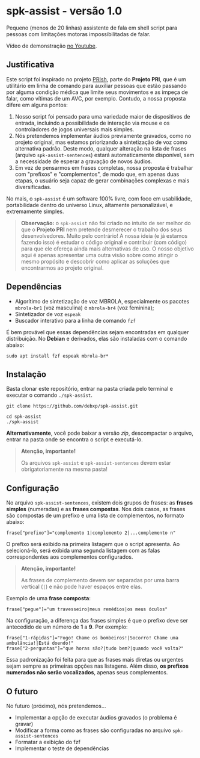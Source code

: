 # spk-assist -  versão 1.0
Pequeno (menos de 20 linhas) assistente de fala em shell script para pessoas com limitações motoras impossibilitadas de falar.

Vídeo de demonstração [no Youtube](https://youtu.be/dhQKBfmiKYs).

## Justificativa

Este script foi inspirado no projeto [PRIsh](https://github.com/projeto-pri/prish), parte do **Projeto PRI**, que é um utilitário em linha de comando para auxiliar pessoas que estão passando por alguma condição médica que limite seus movimentos e as impeça de falar, como vítimas de um AVC, por exemplo. Contudo, a nossa proposta difere em alguns pontos:

1. Nosso script foi pensado para uma variedade maior de dispositivos de entrada, incluindo a possibilidade de interação via mouse e os controladores de jogos universais mais simples.
2. Nós pretendemos implementar áudios previamente gravados, como no projeto original, mas estamos priorizando a sintetização de voz como alternativa padrão. Deste modo, qualquer alteração na lista de frases (arquivo `spk-assist-sentences`) estará automaticamente disponível, sem a necessidade de esperar a gravação de novos áudios.
3. Em vez de pensarmos em frases completas, nossa proposta é trabalhar com "prefixos" e "complementos", de modo que, em apenas duas etapas, o usuário seja capaz de gerar combinações complexas e mais diversificadas.

No mais, o `spk-assist` é um software 100% livre, com foco em usabilidade, portabilidade dentro do universo Linux, altamente personalizável, e extremamente simples.

> **Observação:** o `spk-assist` não foi criado no intuito de ser melhor do que o **Projeto PRI** nem pretende desmerecer o trabalho dos seus desenvolvedores. Muito pelo contrário! A nossa ideia (e já estamos fazendo isso) é estudar o código original e contribuir (com código) para que ele ofereça ainda mais alternativas de uso. O nosso objetivo aqui é apenas apresentar uma outra visão sobre como atingir o mesmo propósito e descobrir como aplicar as soluções que encontrarmos ao projeto original.

## Dependências

* Algorítimo de sintetização de voz MBROLA, especialmente os pacotes `mbrola-br1` (voz masculina) e `mbrola-br4` (voz feminina);
* Sintetizador de voz `espeak`
* Buscador interativo para a linha de comando `fzf`

É bem provável que essas dependências sejam encontradas em qualquer distribuição. No **Debian** e derivados, elas são instaladas com o comando abaixo:

```
sudo apt install fzf espeak mbrola-br*
```

## Instalação

Basta clonar este repositório, entrar na pasta criada pelo terminal e executar o comando `./spk-assist`.

```
git clone https://github.com/debxp/spk-assist.git

cd spk-assist
./spk-assist
```

**Alternativamente**, você pode baixar a versão *zip*, descompactar o arquivo, entrar na pasta onde se encontra o script e executá-lo.

> **Atenção, importante!**  
> 
> Os arquivos `spk-assist` e `spk-assist-sentences` devem estar obrigatoriamente na mesma pasta!

## Configuração

No arquivo `spk-assist-sentences`, existem dois grupos de frases: as **frases simples** (numeradas) e as **frases compostas**. Nos dois casos, as frases são compostas de um prefixo e uma lista de complementos, no formato abaixo:

```
frase["prefixo"]="complemento 1|complemento 2|...complemento n"
```

O prefixo será exibido na primeira listagem que o script apresenta. Ao selecioná-lo, será exibida uma segunda listagem com as falas correspondentes aos complementos configurados.

> **Atenção, importante!**
> 
> As frases de complemento devem ser separadas por uma barra vertical (`|`) e não pode haver espaços entre elas.

Exemplo de uma **frase composta**:

```
frase["pegue"]="um travesseiro|meus remédios|os meus óculos"
```

Na configuração, a diferença das frases simples é que o prefixo deve ser antecedido de um número de **1** a **9**. Por exemplo:

```
frase["1-rápidas"]="Fogo! Chame os bombeiros!|Socorro! Chame uma ambulância!|Está doendo!"
frase["2-perguntas"]="que horas são?|tudo bem?|quando você volta?"
```

Essa padronização foi feita para que as frases mais diretas ou urgentes sejam sempre as primeiras opções nas listagens. Além disso, **os prefixos numerados não serão vocalizados**, apenas seus complementos.

## O futuro

No futuro (próximo), nós pretendemos...

* Implementar a opção de executar áudios gravados (o problema é gravar)
* Modificar a forma como as frases são configuradas no arquivo `spk-assist-sentences`
* Formatar a exibição do fzf
* Implementar o teste de dependências